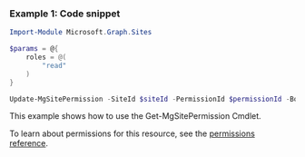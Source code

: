 ### Example 1: Code snippet

```powershellImport-Module Microsoft.Graph.Sites

$params = @{
	roles = @(
		"read"
	)
}

Update-MgSitePermission -SiteId $siteId -PermissionId $permissionId -BodyParameter $params
```
This example shows how to use the Get-MgSitePermission Cmdlet.
To learn about permissions for this resource, see the [permissions reference](/graph/permissions-reference).

